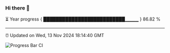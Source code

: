 ### Hi there 👋

⏳ Year progress { ██████████████████████████▁▁▁▁ } 86.82 %

---

⏰ Updated on Wed, 13 Nov 2024 18:14:40 GMT

![Progress Bar CI](https://github.com/code-lakshay/GitHub-Actions-Demo/workflows/Progress%20Bar%20CI/badge.svg)
